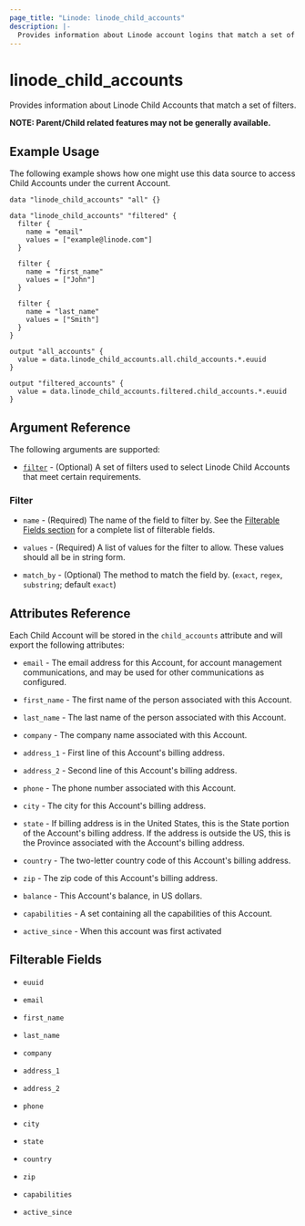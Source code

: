 ```yaml
---
page_title: "Linode: linode_child_accounts"
description: |-
  Provides information about Linode account logins that match a set of filters.
---
```


# linode\_child\_accounts

Provides information about Linode Child Accounts that match a set of filters.

**NOTE: Parent/Child related features may not be generally available.**

## Example Usage

The following example shows how one might use this data source to access Child Accounts under the current Account.

```hcl
data "linode_child_accounts" "all" {}

data "linode_child_accounts" "filtered" {
  filter {
    name = "email"
    values = ["example@linode.com"]
  }

  filter {
    name = "first_name"
    values = ["John"]
  }

  filter {
    name = "last_name"
    values = ["Smith"]
  }
}

output "all_accounts" {
  value = data.linode_child_accounts.all.child_accounts.*.euuid
}

output "filtered_accounts" {
  value = data.linode_child_accounts.filtered.child_accounts.*.euuid
}
```

## Argument Reference

The following arguments are supported:

* [`filter`](#filter) - (Optional) A set of filters used to select Linode Child Accounts that meet certain requirements.

### Filter

* `name` - (Required) The name of the field to filter by. See the [Filterable Fields section](#filterable-fields) for a complete list of filterable fields.

* `values` - (Required) A list of values for the filter to allow. These values should all be in string form.

* `match_by` - (Optional) The method to match the field by. (`exact`, `regex`, `substring`; default `exact`)

## Attributes Reference

Each Child Account will be stored in the `child_accounts` attribute and will export the following attributes:

* `email` - The email address for this Account, for account management communications, and may be used for other communications as configured.

* `first_name` - The first name of the person associated with this Account.

* `last_name` - The last name of the person associated with this Account.

* `company` - The company name associated with this Account.

* `address_1` - First line of this Account's billing address.

* `address_2` - Second line of this Account's billing address.

* `phone` - The phone number associated with this Account.

* `city` - The city for this Account's billing address.

* `state` - If billing address is in the United States, this is the State portion of the Account's billing address. If the address is outside the US, this is the Province associated with the Account's billing address.

* `country` - The two-letter country code of this Account's billing address.

* `zip` - The zip code of this Account's billing address.

* `balance` - This Account's balance, in US dollars.

* `capabilities` - A set containing all the capabilities of this Account.

* `active_since` - When this account was first activated

## Filterable Fields

* `euuid`

* `email`

* `first_name`

* `last_name`

* `company`

* `address_1`

* `address_2`

* `phone`

* `city`

* `state`

* `country`

* `zip`

* `capabilities`

* `active_since`
